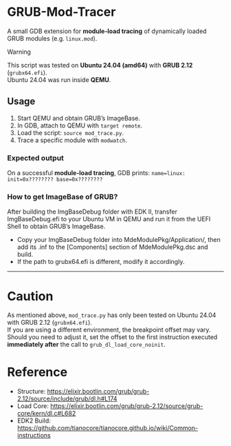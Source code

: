 # GRUB-Mod-Tracer
A small GDB extension for **module‑load tracing** of dynamically loaded GRUB modules (e.g. `linux.mod`).

> [!WARNING]
> This script was tested on **Ubuntu 24.04 (amd64)** with **GRUB 2.12** (`grubx64.efi`).  
> Ubuntu 24.04 was run inside **QEMU**.

## Usage
1. Start QEMU and obtain GRUB’s ImageBase.
2. In GDB, attach to QEMU with `target remote`.
3. Load the script: `source mod_trace.py`.
4. Trace a specific module with `modwatch`.

### Expected output
On a successful **module‑load tracing**, GDB prints:
`name=linux: init=0x???????? base=0x????????`

### How to get ImageBase of GRUB?
After building the ImgBaseDebug folder with EDK II, transfer ImgBaseDebug.efi to your Ubuntu VM in QEMU and run it from the UEFI Shell to obtain GRUB’s ImageBase.
- Copy your ImgBaseDebug folder into MdeModulePkg/Application/, then add its .inf to the [Components] section of MdeModulePkg.dsc and build.
- If the path to grubx64.efi is different, modify it accordingly.

--- 
# Caution
As mentioned above, `mod_trace.py` has only been tested on Ubuntu 24.04 with GRUB 2.12 (`grubx64.efi`).  
If you are using a different environment, the breakpoint offset may vary.  
Should you need to adjust it, set the offset to the first instruction executed **immediately after** the call to `grub_dl_load_core_noinit`.

# Reference
- Structure: https://elixir.bootlin.com/grub/grub-2.12/source/include/grub/dl.h#L174
- Load Core: https://elixir.bootlin.com/grub/grub-2.12/source/grub-core/kern/dl.c#L682
- EDK2 Build: https://github.com/tianocore/tianocore.github.io/wiki/Common-instructions

